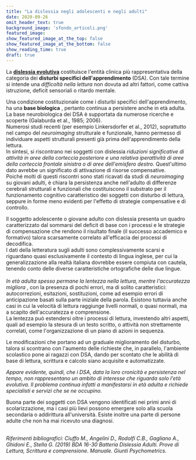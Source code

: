 ```yaml
---
title: "La dislessia negli adolescenti e negli adulti"
date: 2020-09-26
omit_header_text: true
background_image: 'sfondo_articoli.png'
featured_image: 
show_featured_image_at_the_top: false
show_featured_image_at_the_bottom: false
show_reading_time: true
draft: true
---
```


La **[dislessia evolutiva](/blog/cose-la-dislessia)** costituisce l'entità clinica più rappresentativa della categoria dei  **disturbi specifici dell'apprendimento** (DSA). Con tale termine si intende una  _difficoltà nella lettura_ non dovuta ad altri fattori, come cattiva istruzione, deficit sensoriali o ritardo mentale.   
  
Una condizione costituzionale come i disturbi specifici dell'apprendimento, ha
una **base biologica** , pertanto continua a persistere anche in età adulta.
La base neurobiologica dei DSA è supportata da numerose ricerche e scoperte
(Galaburda et al., 1985; 2006).  
​Numerosi studi recenti (per esempio Linkersdorfer et al., 2012), soprattutto
nel campo del _neuroimaging_ strutturale e funzionale, hanno permesso di
individuare aspetti strutturali presenti già prima dell'apprendimento della
lettura.  
In sintesi, si riscontrano nei soggetti con dislessia _riduzioni significative
di attività in aree della corteccia posteriore e una relativa iperattività di
aree della corteccia frontale sinistra o di aree dell'emisfero destro._
Quest'ultimo dato avrebbe un significato di attivazione di risorse
compensative.  
Poiché molti di questi riscontri sono stati ricavati da studi di
_neuroimaging_ su giovani adulti, è chiara la persistenza anche nell'adulto di
differenze cerebrali strutturali e funzionali che costituiscono il substrato
per il funzionamento cognitivo caratteristico dei soggetti con disturbo di
lettura, seppure in forme meno evidenti per l'effetto di strategie
compensative e di controllo.  
  
Il soggetto adolescente o giovane adulto  con dislessia  presenta un quadro
caratterizzato dal sommarsi del deficit di base con i processi e le strategie
di compensazione che rendono il risultato finale (il successo accademico e
formativo) talora scarsamente correlato all'efficacia dei processi di
decodifica.  
I dati della letteratura sugli adulti sono complessivamente scarsi e
riguardano quasi esclusivamente il contesto di lingua inglese, per cui la
generalizzazione alla realtà italiana dovrebbe essere compiuta con cautela,
tenendo conto delle diverse caratteristiche ortografiche delle due lingue.  
​  
_In età adulta spesso permane la lentezza nella lettura, mentre l'accuratezza
migliora_ , con la presenza di pochi errori, ma di solito caratteristici:
autocorrezioni, esitazioni, sostituzioni, come ad esempio errori di
anticipazione basati sulla parte iniziale della parola. Esistono tuttavia
anche casi in cui la velocità di lettura raggiunge livelli normali, o quasi
normali, ma a scapito dell'accuratezza e comprensione.  
La lentezza può estendersi oltre i processi di lettura, investendo altri
aspetti, quali ad esempio la stesura di un testo scritto, o attività non
strettamente correlati, come l'organizzazione di un piano di azioni in
sequenza.  
  
Le modificazioni che portano ad un graduale miglioramento del disturbo, talora
si scontrano con l'aumento delle richieste che, in parallelo, l'ambiente
scolastico pone ai ragazzi con DSA, dando per scontato che le abilità di base
di lettura, scrittura e calcolo siano acquisite e automatizzate.  
  
_Appare evidente, quindi, che i DSA, data la loro cronicità e persistenza nel
tempo, non rappresentano un ambito di interesse che riguarda solo l'età
evolutiva. Il problema continua infatti a manifestarsi in età adulta e
richiede specialisti e servizi che se ne occupino._  
  
Buona parte dei soggetti con DSA vengono identificati nei primi anni di
scolarizzazione, ma i casi più lievi possono emergere solo alla scuola
secondaria o addirittura all'università. Esiste inoltre una parte di persone
adulte che non ha mai ricevuto una diagnosi.  
  
​  
_Riferimenti bibliografici: ​Ciuffo M., Angelini D., Rodolfi C.B., Gagliano
A., Ghidoni E., Stella G. (2019) BDA 16-30 Batteria Dislessia Adulti. Prove di
Lettura, Scrittura e comprensione. Manuale. Giunti Psychometrics._

